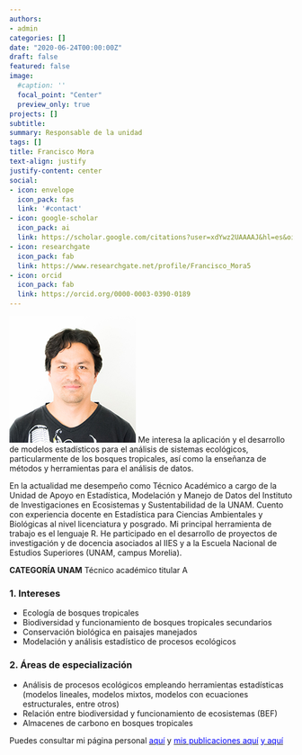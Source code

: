 ```yaml
---
authors:
- admin
categories: []
date: "2020-06-24T00:00:00Z"
draft: false
featured: false
image:
  #caption: ''
  focal_point: "Center"
  preview_only: true
projects: []
subtitle: 
summary: Responsable de la unidad
tags: []
title: Francisco Mora
text-align: justify
justify-content: center
social:
- icon: envelope
  icon_pack: fas
  link: '#contact'
- icon: google-scholar
  icon_pack: ai
  link: https://scholar.google.com/citations?user=xdYwz2UAAAAJ&hl=es&oi=sra
- icon: researchgate
  icon_pack: fab
  link: https://www.researchgate.net/profile/Francisco_Mora5
- icon: orcid
  icon_pack: fab
  link: https://orcid.org/0000-0003-0390-0189
---
```

![](pacho.jpg)
Me interesa la aplicación y el desarrollo de modelos estadísticos para el análisis de sistemas ecológicos, particularmente de los bosques tropicales, así como la enseñanza de métodos y herramientas para el análisis de datos. 

En la actualidad me desempeño como Técnico Académico a cargo de la Unidad de Apoyo en Estadística, Modelación y Manejo de Datos del Instituto de Investigaciones en Ecosistemas y Sustentabilidad de la UNAM.
Cuento con experiencia docente en Estadística para Ciencias Ambientales y Biológicas al nivel licenciatura y posgrado. Mi principal herramienta de trabajo es el lenguaje R. He participado en el desarrollo de proyectos de investigación y de docencia asociados al IIES y a la Escuela Nacional de Estudios Superiores (UNAM, campus Morelia).

**CATEGORÍA UNAM**
Técnico académico titular A

### 1.  Intereses
 * Ecología de bosques tropicales
 * Biodiversidad y funcionamiento de bosques tropicales secundarios
 * Conservación biológica en paisajes manejados
 * Modelación y análisis estadístico de procesos ecológicos

### 2.  Áreas de especialización

 * Análisis de procesos ecológicos empleando herramientas estadísticas (modelos lineales, modelos mixtos, modelos con ecuaciones estructurales, entre otros)
 * Relación entre biodiversidad y funcionamiento de ecosistemas (BEF)
 * Almacenes de carbono en bosques tropicales

Puedes consultar mi página personal [<span style="color:blue">aquí</span>](https://francisco-mora.netlify.app/) y
[<span style="color:blue">mis publicaciones aquí</span>](https://www.researchgate.net/profile/Francisco_Mora5) [<span style="color:blue">y aquí</span>](https://scholar.google.com/citations?user=xdYwz2UAAAAJ&hl=es&oi=sra)



